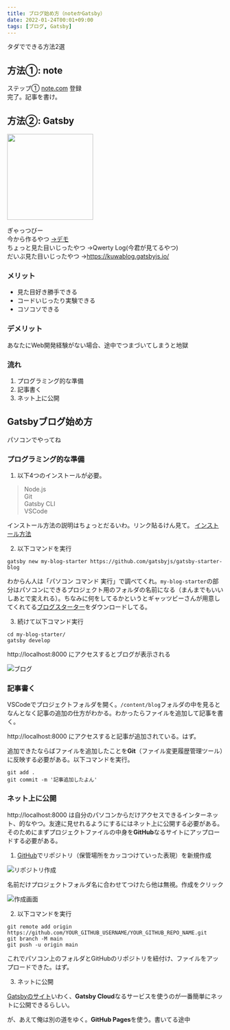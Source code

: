 ```yaml
---
title: ブログ始め方（noteかGatsby）
date: 2022-01-24T00:01+09:00
tags: [ブログ, Gatsby]
---
```


タダでできる方法2選

## 方法①: note
ステップ① [note.com](note.com) 登録  
完了。記事を書け。  

## 方法②: Gatsby
<img width='200' src='https://seeklogo.com/images/G/gatsby-logo-1A245AD37F-seeklogo.com.png'>

ぎゃっつびー  
今から作るやつ [→デモ](https://gatsbystarterblogsource.gatsbyjs.io/)  
ちょっと見た目いじったやつ →Qwerty Log(今君が見てるやつ)  
だいぶ見た目いじったやつ →https://kuwablog.gatsbyjs.io/

### メリット
- 見た目好き勝手できる
- コードいじったり実験できる
- コソコソできる

### デメリット
あなたにWeb開発経験がない場合、途中でつまづいてしまうと地獄

### 流れ
1. プログラミング的な準備
2. 記事書く
3. ネット上に公開

## Gatsbyブログ始め方
パソコンでやってね
### プログラミング的な準備
1. 以下4つのインストールが必要。

>Node.js  
>Git  
>Gatsby CLI  
>VSCode

インストール方法の説明はちょっとだるいわ。リンク貼るけん見て。
[インストール方法](https://www.gatsbyjs.com/docs/tutorial/part-0/#installation-guide)

2. 以下コマンドを実行

```
gatsby new my-blog-starter https://github.com/gatsbyjs/gatsby-starter-blog
```
わからん人は「パソコン コマンド 実行」で調べてくれ。`my-blog-starter`の部分はパソコンにできるプロジェクト用のフォルダの名前になる（まんまでもいいしあとで変えれる）。ちなみに何をしてるかというとギャッツビーさんが用意してくれてる[ブログスターター](https://github.com/gatsbyjs/gatsby-starter-blog)をダウンロードしてる。

3. 続けて以下コマンド実行

```
cd my-blog-starter/
gatsby develop
```

http://localhost:8000 にアクセスするとブログが表示される

![ブログ](https://www.gatsbyjs.com/static/0e2cc8c09f8ba56fc8577df9c589c431/5803e/3576b917c4111516bdfc044ec7465d09.webp)

### 記事書く
VSCodeでプロジェクトフォルダを開く。`/content/blog`フォルダの中を見るとなんとなく記事の追加の仕方がわかる。わかったらファイルを追加して記事を書く。

http://localhost:8000 にアクセスすると記事が追加されている。はず。

追加できたならばファイルを追加したことを**Git**（ファイル変更履歴管理ツール）に反映する必要がある。以下コマンドを実行。

```
git add .
git commit -m '記事追加したよん'
```

### ネット上に公開
http://localhost:8000 は自分のパソコンからだけアクセスできるインターネット、的なやつ。友達に見せれるようにするにはネット上に公開する必要がある。そのためにまずプロジェクトファイルの中身を**GitHub**なるサイトにアップロードする必要がある。

1. [GitHub](https://github.com)でリポジトリ（保管場所をカッコつけていった表現）を新規作成

![リポジトリ作成](https://www.gatsbyjs.com/static/bf74830c88d3f8b0287b58cf397be992/18539/new-repo-button.png)

名前だけプロジェクトフォルダ名に合わせてつけたら他は無視。作成をクリック

![作成画面](https://www.gatsbyjs.com/static/94ec685d2adefdf4d2aac5b3364acba9/3d68f/new-repo-options.png)

2. 以下コマンドを実行

```
git remote add origin https://github.com/YOUR_GITHUB_USERNAME/YOUR_GITHUB_REPO_NAME.git
git branch -M main
git push -u origin main
```
これでパソコン上のフォルダとGitHubのリポジトリを紐付け、ファイルをアップロードできた。はず。

3. ネットに公開

[Gatsbyのサイト](https://www.gatsbyjs.com/docs/tutorial/part-1/#build-your-site-with-gatsby-cloud)いわく、**Gatsby Cloud**なるサービスを使うのが一番簡単にネットに公開できるらしい。

が、あえて俺は別の道をゆく。**GitHub Pages**を使う。書いてる途中